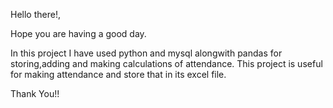 Hello there!,

Hope you are having a good day.

In this project I have used python and mysql alongwith pandas for storing,adding and making calculations of attendance.
This project is useful for making attendance and store that in its excel file.

Thank You!!
